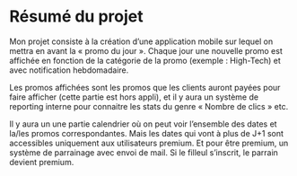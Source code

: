 # Résumé du projet
 
Mon projet consiste à la création d’une application mobile sur lequel on mettra en avant la « promo du jour ». Chaque jour une nouvelle promo est affichée en fonction de la catégorie de la promo (exemple : High-Tech) et avec notification hebdomadaire.

Les promos affichées sont les promos que les clients auront payées pour faire afficher (cette partie est hors appli), et il y aura un système de reporting interne pour connaitre les stats du genre « Nombre de clics » etc.

Il y aura un une partie calendrier où on peut voir l’ensemble des dates et la/les promos correspondantes. Mais les dates qui vont à plus de J+1 sont accessibles uniquement aux utilisateurs premium. Et pour être premium, un système de parrainage avec envoi de mail. Si le filleul s’inscrit, le parrain devient premium.
